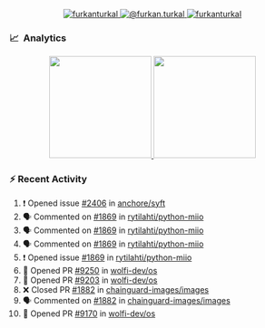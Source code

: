 <p align="center">
  <a href="https://linkedin.com/in/furkanturkal" target="blank">
    <img src="https://img.shields.io/badge/linkedin-%230077B5.svg?&style=for-the-badge&logo=linkedin&logoColor=white" alt="furkanturkal" />
  </a>
  <a href="https://medium.com/@furkan.turkal" target="blank">
    <img src="https://img.shields.io/badge/medium-%2312100E.svg?&style=for-the-badge&logo=medium&logoColor=white" alt="@furkan.turkal" />
  </a>
  <a href="https://twitter.com/furkanturkaI" target="blank">
    <img src="https://img.shields.io/badge/Twitter-1DA1F2?style=for-the-badge&logo=twitter&logoColor=white" alt="furkanturkaI" />
  </a>
</p>

### 📈 &nbsp;Analytics

<p align="center">
  <a href="https://coderstats.net/github/#Dentrax">
    <img height="180em" src="https://github-readme-stats-eight-theta.vercel.app/api?username=Dentrax&show_icons=true&theme=algolia&include_all_commits=true&count_private=true&line_height=26"/>
    <img height="180em" src="https://github-readme-stats-eight-theta.vercel.app/api/top-langs/?username=Dentrax&layout=compact&langs_count=8&theme=algolia&line_height=26"/>
  </a>
</p>

### :zap: Recent Activity

<!--START_SECTION:activity-->
1. ❗ Opened issue [#2406](https://github.com/anchore/syft/issues/2406) in [anchore/syft](https://github.com/anchore/syft)
2. 🗣 Commented on [#1869](https://github.com/rytilahti/python-miio/issues/1869#issuecomment-1845994384) in [rytilahti/python-miio](https://github.com/rytilahti/python-miio)
3. 🗣 Commented on [#1869](https://github.com/rytilahti/python-miio/issues/1869#issuecomment-1839408173) in [rytilahti/python-miio](https://github.com/rytilahti/python-miio)
4. 🗣 Commented on [#1869](https://github.com/rytilahti/python-miio/issues/1869#issuecomment-1839394895) in [rytilahti/python-miio](https://github.com/rytilahti/python-miio)
5. ❗ Opened issue [#1869](https://github.com/rytilahti/python-miio/issues/1869) in [rytilahti/python-miio](https://github.com/rytilahti/python-miio)
6. 💪 Opened PR [#9250](https://github.com/wolfi-dev/os/pull/9250) in [wolfi-dev/os](https://github.com/wolfi-dev/os)
7. 💪 Opened PR [#9203](https://github.com/wolfi-dev/os/pull/9203) in [wolfi-dev/os](https://github.com/wolfi-dev/os)
8. ❌ Closed PR [#1882](https://github.com/chainguard-images/images/pull/1882) in [chainguard-images/images](https://github.com/chainguard-images/images)
9. 🗣 Commented on [#1882](https://github.com/chainguard-images/images/pull/1882#issuecomment-1832147468) in [chainguard-images/images](https://github.com/chainguard-images/images)
10. 💪 Opened PR [#9170](https://github.com/wolfi-dev/os/pull/9170) in [wolfi-dev/os](https://github.com/wolfi-dev/os)
<!--END_SECTION:activity-->
